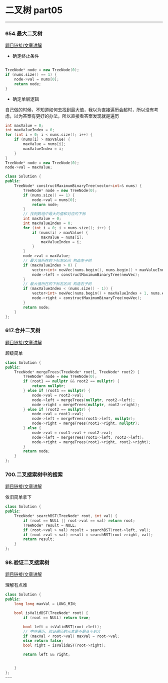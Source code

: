 # 二叉树 part05
---
### 654.最大二叉树

[题目链接/文章讲解](https://www.bilibili.com/video/BV1MG411G7ox)

- 确定终止条件

```c++

TreeNode* node = new TreeNode(0);
if (nums.size() == 1) {
    node->val = nums[0];
    return node;
}
```
- 确定单层逻辑

自己做的时候，不知道如何去找到最大值，我以为直接遍历会超时，所以没有考虑，以为答案有更好的办法，所以直接看答案发现就是遍历

```c++
int maxValue = 0;
int maxValueIndex = 0;
for (int i = 0; i < nums.size(); i++) {
    if (nums[i] > maxValue) {
        maxValue = nums[i];
        maxValueIndex = i;
    }
}
TreeNode* node = new TreeNode(0);
node->val = maxValue;
```

```c++
class Solution {
public:
    TreeNode* constructMaximumBinaryTree(vector<int>& nums) {
        TreeNode* node = new TreeNode(0);
        if (nums.size() == 1) {
            node->val = nums[0];
            return node;
        }
        // 找到数组中最大的值和对应的下标
        int maxValue = 0;
        int maxValueIndex = 0;
        for (int i = 0; i < nums.size(); i++) {
            if (nums[i] > maxValue) {
                maxValue = nums[i];
                maxValueIndex = i;
            }
        }
        node->val = maxValue;
        // 最大值所在的下标左区间 构造左子树
        if (maxValueIndex > 0) {
            vector<int> newVec(nums.begin(), nums.begin() + maxValueIndex);
            node->left = constructMaximumBinaryTree(newVec);
        }
        // 最大值所在的下标右区间 构造右子树
        if (maxValueIndex < (nums.size() - 1)) {
            vector<int> newVec(nums.begin() + maxValueIndex + 1, nums.end());
            node->right = constructMaximumBinaryTree(newVec);
        }
        return node;
    }
};
```

### 617.合并二叉树

[题目链接/文章讲解](https://programmercarl.com/0617.%E5%90%88%E5%B9%B6%E4%BA%8C%E5%8F%89%E6%A0%91.html)

超级简单
```c++
class Solution {
public:
    TreeNode* mergeTrees(TreeNode* root1, TreeNode* root2) {
        TreeNode* node = new TreeNode(0);
        if (root1 == nullptr && root2 == nullptr) {
            return nullptr;
        } else if (root1 == nullptr) {
            node->val = root2->val;
            node->left = mergeTrees(nullptr, root2->left);
            node->right = mergeTrees(nullptr, root2->right);
        } else if (root2 == nullptr) {
            node->val = root1->val;
            node->left = mergeTrees(root1->left, nullptr);
            node->right = mergeTrees(root1->right, nullptr);
        } else {
            node->val = root1->val + root2->val;
            node->left = mergeTrees(root1->left, root2->left);
            node->right = mergeTrees(root1->right, root2->right);
        }
        return node;
    }
};
```


### 700.二叉搜索树中的搜索

[题目链接/文章讲解](https://programmercarl.com/0700.%E4%BA%8C%E5%8F%89%E6%90%9C%E7%B4%A2%E6%A0%91%E4%B8%AD%E7%9A%84%E6%90%9C%E7%B4%A2.html)

依旧简单拿下

```c++
class Solution {
public:
    TreeNode* searchBST(TreeNode* root, int val) {
        if (root == NULL || root->val == val) return root;
        TreeNode* result = NULL;
        if (root->val > val) result = searchBST(root->left, val);
        if (root->val < val) result = searchBST(root->right, val);
        return result;
    }
};
```

### 98.验证二叉搜索树 

[题目链接/文章讲解](https://programmercarl.com/0098.%E9%AA%8C%E8%AF%81%E4%BA%8C%E5%8F%89%E6%90%9C%E7%B4%A2%E6%A0%91.html)

理解有点难
```c++
class Solution {
public:
    long long maxVal = LONG_MIN;

    bool isValidBST(TreeNode* root) {
        if (root == NULL) return true;

        bool left = isValidBST(root->left);
        // 中序遍历，验证遍历的元素是不是从小到大
        if (maxVal < root->val) maxVal = root->val;
        else return false;
        bool right = isValidBST(root->right);

        return left && right;


    }
};
~~~
